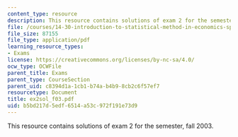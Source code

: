```yaml
---
content_type: resource
description: This resource contains solutions of exam 2 for the semester, fall 2003.
file: /courses/14-30-introduction-to-statistical-method-in-economics-spring-2006/b5bd217d5edf6514a53c972f191e73d9_ex2sol_f03.pdf
file_size: 87155
file_type: application/pdf
learning_resource_types:
- Exams
license: https://creativecommons.org/licenses/by-nc-sa/4.0/
ocw_type: OCWFile
parent_title: Exams
parent_type: CourseSection
parent_uid: c8394d1a-1cb1-b74a-b4b9-8cb2c6f57ef7
resourcetype: Document
title: ex2sol_f03.pdf
uid: b5bd217d-5edf-6514-a53c-972f191e73d9
---
```

This resource contains solutions of exam 2 for the semester, fall 2003.